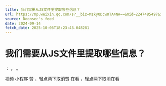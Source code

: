 ```yaml
---
title: 我们需要从JS文件里提取哪些信息？
url: https://mp.weixin.qq.com/s?__biz=MzkyODcwOTA4NA==&mid=2247485497&idx=2&sn=fb1546144f5554e72612dc6550231ebd
source: Doonsec's feed
date: 2024-09-14
fetch_date: 2025-10-06T18:23:43.048281
---
```


# 我们需要从JS文件里提取哪些信息？

：
，
。

视频
小程序
赞
，轻点两下取消赞
在看
，轻点两下取消在看